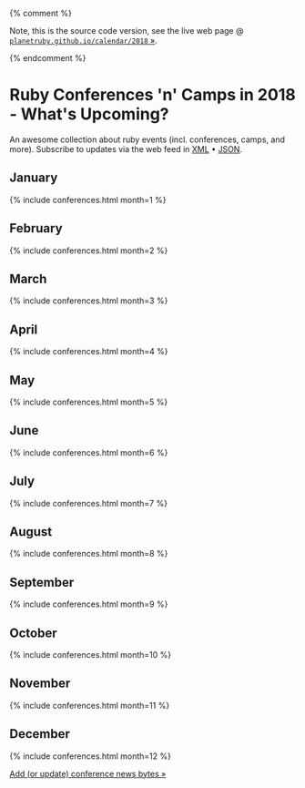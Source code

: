 {% comment %}

Note, this is the source code version, see the live web page @ [`planetruby.github.io/calendar/2018` »](https://planetruby.github.io/calendar/2018).

{% endcomment %}


# Ruby Conferences 'n' Camps in 2018 - What's Upcoming?

An awesome collection about ruby events (incl. conferences, camps, and more).
Subscribe to updates via the web feed
in [XML](feed.xml) • [JSON](feed.json).



## January

{% include conferences.html month=1 %}

## February

{% include conferences.html month=2 %}

## March

{% include conferences.html month=3 %}

## April

{% include conferences.html month=4 %}

## May

{% include conferences.html month=5 %}

## June

{% include conferences.html month=6 %}

## July

{% include conferences.html month=7 %}

## August

{% include conferences.html month=8 %}

## September

{% include conferences.html month=9 %}

## October

{% include conferences.html month=10 %}

## November

{% include conferences.html month=11 %}

## December

{% include conferences.html month=12 %}




[Add (or update) conference news bytes »](https://github.com/planetruby/calendar/blob/master/_data/conferences2018.yml)
